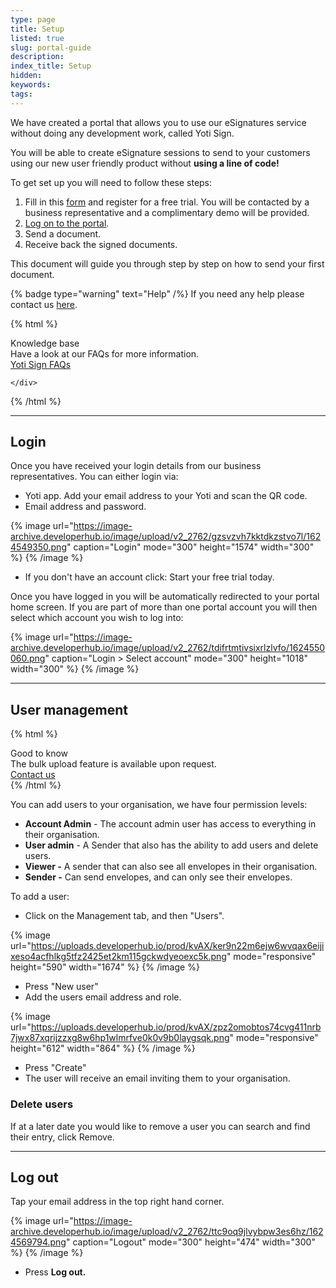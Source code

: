 ```yaml
---
type: page
title: Setup
listed: true
slug: portal-guide
description: 
index_title: Setup
hidden: 
keywords: 
tags: 
---
```


We have created a portal that allows you to use our eSignatures service without doing any development work, called Yoti Sign.

You will be able to create eSignature sessions to send to your customers using our new user friendly product without **using a line of code!**

To get set up you will need to follow these steps:

1. Fill in this [form](https://www.yotisign.com/app/free-trial/) and register for a free trial. You will be contacted by a business representative and a complimentary demo will be provided. 
2. [Log on to the portal](https://www.yotisign.com/app/account/login).
3. Send a document.
4. Receive back the signed documents.

This document will guide you through step by step on how to send your first document.

{% badge type="warning" text="Help" /%} If you need any help please contact us [here](https://yoti.force.com/yotisupport/s/contactsupport).

{% html %}
<div class="alert-know">
    <div class="alert-title" id="know">
        Knowledge base
    </div>
    <div class="alert-text">
Have a look at our FAQs for more information.    </div>
    <div class="alert-links"> 
       <a href="https://support.yoti.com/hc/en-us/sections/360000855254-Yoti-Sign">Yoti Sign FAQs</a>

    </div>
</div>
{% /html %}

---

## Login

Once you have received your login details from our business representatives.  You can either login via:

- Yoti app. Add your email address to your Yoti and scan the QR code. 
- Email address and password.

{% image url="https://image-archive.developerhub.io/image/upload/v2_2762/gzsvzvh7kktdkzstvo7l/1624549350.png" caption="Login" mode="300" height="1574" width="300" %}
{% /image %}

- If you don't have an account click: Start your free trial today.

Once you have logged in you will be automatically redirected to your portal home screen. If you are part of more than one portal account you will then select which account you wish to log into:

{% image url="https://image-archive.developerhub.io/image/upload/v2_2762/tdifrtmtivsixrlzlvfo/1624550060.png" caption="Login &gt; Select account" mode="300" height="1018" width="300" %}
{% /image %}

---

## User management

{% html %}
<div class="alert-GTK">
    <div class="alert-title" id="GTK">
        Good to know
    </div>
    <div class="alert-text">
       The bulk upload feature is available upon request.
    </div>
    <div class="alert-links"> 
        <a href="https://support.yoti.com/yotisupport/s/contactsupport">Contact us</a>
   </div>
</div>
{% /html %}

You can add users to your organisation, we have four permission levels:

- **Account Admin** - The account admin user has access to everything in their organisation.
- **User admin** - A Sender that also has the ability to add users and delete users.
- **Viewer -** A sender that can also see all envelopes in their organisation.
- **Sender -** Can send envelopes, and can only see their envelopes.

To add a user:

- Click on the Management tab, and then "Users".

{% image url="https://uploads.developerhub.io/prod/kvAX/ker9n22m6ejw6wvqax6eijixeso4acfhlkg5tfz2425et2km115gckwdyeoexc5k.png" mode="responsive" height="590" width="1674" %}
{% /image %}

- Press "New user"
- Add the users email address and role.

{% image url="https://uploads.developerhub.io/prod/kvAX/zpz2omobtos74cvg411nrb7jwx87xqrijzzxg8w6hp1wlmrfve0k0v9b0laygsqk.png" mode="responsive" height="612" width="864" %}
{% /image %}

- Press "Create"
- The user will receive an email inviting them to your organisation. 

### Delete users

If at a later date you would like to remove a user you can search and find their entry, click Remove.

---

## Log out

Tap your email address in the top right hand corner. 

{% image url="https://image-archive.developerhub.io/image/upload/v2_2762/ttc9oq9jlvybpw3es6hz/1624569794.png" caption="Logout" mode="300" height="474" width="300" %}
{% /image %}

- Press **Log out.**